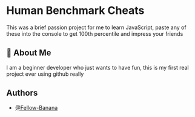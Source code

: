 # Human Benchmark Cheats

This was a brief passion project for me to learn JavaScript, paste any of these into the console to get 100th percentile and impress your friends 


## 🚀 About Me
I am a beginner developer who just wants to have fun, this is my first real project ever using github really

## Authors

- [@Fellow-Banana](https://www.github.com/Fellow-Banana)
